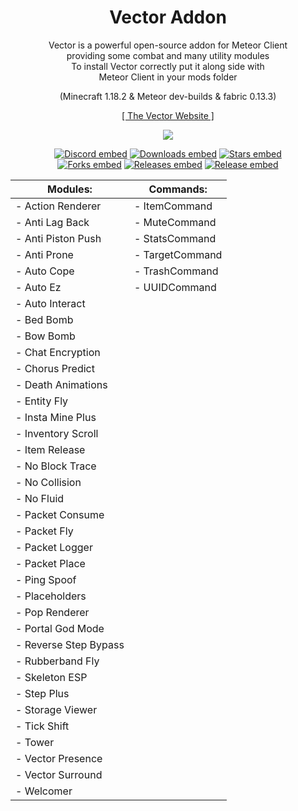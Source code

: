 <div align="center">
  
<h1>Vector Addon</h1>

Vector is a powerful open-source addon for Meteor Client      <br/>
providing some combat and many utility modules                <br/>
To install Vector correctly put it along side with            <br/>
Meteor Client in your mods folder                             <br/>

(Minecraft 1.18.2 & Meteor dev-builds & fabric 0.13.3)        <br/>
  
[[ The Vector Website ]](https://cally72jhb.github.io/website/)  <br/>


<img src="https://invidget.switchblade.xyz/A3nYgbKeXR">       <br/>


[![Discord embed](https://img.shields.io/discord/863813920892518461.svg?logo=discord&logoColor=FFFFFF&style=flat-square&label=Discord&colorA=606060&colorB=7289DA)](https://discord.gg/A3nYgbKeXR)
[![Downloads embed](https://img.shields.io/github/downloads/cally72jhb/vector-addon/total.svg?style=flat-square&label=Downloads&colorA=606060&colorB=4FCF34)](https://github.com/cally72jhb/vector-addon/releases)
[![Stars embed](https://img.shields.io/github/stars/cally72jhb/vector-addon.svg?style=flat-square&label=Stars&colorA=606060&colorB=FDD110)](https://github.com/cally72jhb/vector-addon/stargazers)
<br/>
[![Forks embed](https://img.shields.io/github/forks/cally72jhb/vector-addon.svg?style=flat-square&label=Forks&colorA=606060&colorB=DB4A39)](https://github.com/cally72jhb/vector-addon/network/members)
[![Releases embed](https://badgen.net/github/releases/cally72jhb/vector-addon?style=flat-square&label=Releases&color=158FCC)](https://github.com/cally72jhb/vector-addon/releases)
[![Release embed](https://badgen.net/github/release/cally72jhb/vector-addon?style=flat-square&label=Latest+Release&color=158FCC)](https://github.com/cally72jhb/vector-addon/releases)



|    **Modules:**        |    **Commands:**   |
|------------------------|--------------------|
| - Action Renderer      | - ItemCommand      |
| - Anti Lag Back        | - MuteCommand      |
| - Anti Piston Push     | - StatsCommand     |
| - Anti Prone           | - TargetCommand    |
| - Auto Cope            | - TrashCommand     |
| - Auto Ez              | - UUIDCommand      |
| - Auto Interact        |                    |
| - Bed Bomb             |                    |
| - Bow Bomb             |                    |
| - Chat Encryption      |                    |
| - Chorus Predict       |                    |
| - Death Animations     |                    |
| - Entity Fly           |                    |
| - Insta Mine Plus      |                    |
| - Inventory Scroll     |                    |
| - Item Release         |                    |
| - No Block Trace       |                    |
| - No Collision         |                    |
| - No Fluid             |                    |
| - Packet Consume       |                    |
| - Packet Fly           |                    |
| - Packet Logger        |                    |
| - Packet Place         |                    |
| - Ping Spoof           |                    |
| - Placeholders         |                    |
| - Pop Renderer         |                    |
| - Portal God Mode      |                    |
| - Reverse Step Bypass  |                    |
| - Rubberband Fly       |                    |
| - Skeleton ESP         |                    |
| - Step Plus            |                    |
| - Storage Viewer       |                    |
| - Tick Shift           |                    |
| - Tower                |                    |
| - Vector Presence      |                    |
| - Vector Surround      |                    |
| - Welcomer             |                    |
  
</div>
